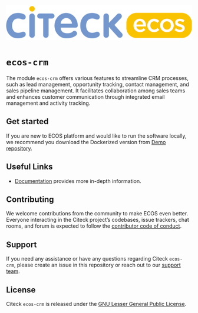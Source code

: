 ![Citeck ECOS Logo](https://raw.githubusercontent.com/Citeck/ecos-ui/develop/public/img/logo/ecos-logo.png)

# `ecos-crm`

The module `ecos-crm` offers various features to streamline CRM processes, such as lead management, opportunity tracking, contact management, and sales pipeline management. It facilitates collaboration among sales teams and enhances customer communication through integrated email management and activity tracking.

## Get started

If you are new to ECOS platform and would like to run the software locally, we recommend you download the Dockerized version from [Demo repository](https://github.com/Citeck/ecos-community-demo).

## Useful Links

- [Documentation](https://citeck-ecos.readthedocs.io/ru/latest/index.html) provides more in-depth information.

## Contributing

We welcome contributions from the community to make ECOS even better. Everyone interacting in the Citeck project’s codebases, issue trackers, chat rooms, and forum is expected to follow the [contributor code of conduct](https://github.com/rubygems/rubygems/blob/master/CODE_OF_CONDUCT.md).

## Support

If you need any assistance or have any questions regarding Citeck `ecos-crm`, please create an issue in this repository or reach out to our [support team](mailto:support@citeck.ru).

## License

Citeck `ecos-crm` is released under the [GNU Lesser General Public License](LICENSE).
